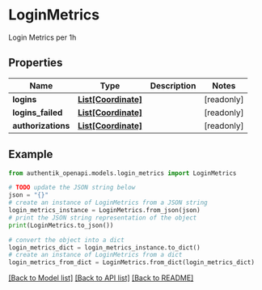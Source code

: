 # LoginMetrics

Login Metrics per 1h

## Properties

Name | Type | Description | Notes
------------ | ------------- | ------------- | -------------
**logins** | [**List[Coordinate]**](Coordinate.md) |  | [readonly] 
**logins_failed** | [**List[Coordinate]**](Coordinate.md) |  | [readonly] 
**authorizations** | [**List[Coordinate]**](Coordinate.md) |  | [readonly] 

## Example

```python
from authentik_openapi.models.login_metrics import LoginMetrics

# TODO update the JSON string below
json = "{}"
# create an instance of LoginMetrics from a JSON string
login_metrics_instance = LoginMetrics.from_json(json)
# print the JSON string representation of the object
print(LoginMetrics.to_json())

# convert the object into a dict
login_metrics_dict = login_metrics_instance.to_dict()
# create an instance of LoginMetrics from a dict
login_metrics_from_dict = LoginMetrics.from_dict(login_metrics_dict)
```
[[Back to Model list]](../README.md#documentation-for-models) [[Back to API list]](../README.md#documentation-for-api-endpoints) [[Back to README]](../README.md)


